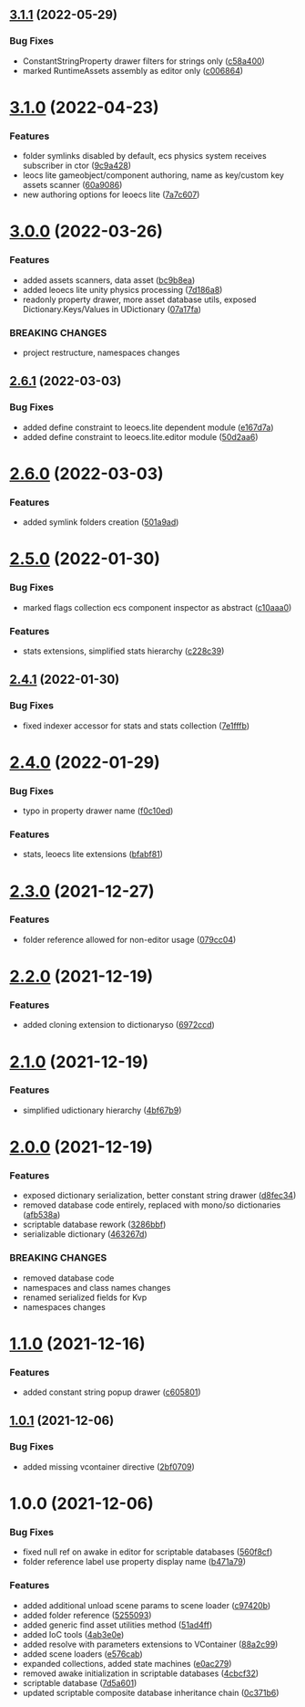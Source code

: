 ## [3.1.1](https://github.com/dre0dru/Shared.Sources/compare/v3.1.0...v3.1.1) (2022-05-29)


### Bug Fixes

* ConstantStringProperty drawer filters for strings only ([c58a400](https://github.com/dre0dru/Shared.Sources/commit/c58a4006d3e601e91391d4a531a5371f16665b42))
* marked RuntimeAssets assembly as editor only ([c006864](https://github.com/dre0dru/Shared.Sources/commit/c0068642fec2db6972138656d4219d3a12f05ff4))

# [3.1.0](https://github.com/dre0dru/Shared.Sources/compare/v3.0.0...v3.1.0) (2022-04-23)


### Features

* folder symlinks disabled by default, ecs physics system receives subscriber in ctor ([9c9a428](https://github.com/dre0dru/Shared.Sources/commit/9c9a4282aa47adf8add7cc1211d7780aecd946dc))
* leocs lite gameobject/component authoring, name as key/custom key assets scanner ([60a9086](https://github.com/dre0dru/Shared.Sources/commit/60a9086d08bb6aa3e0339a37871d2defcb0908ca))
* new authoring options for leoecs lite ([7a7c607](https://github.com/dre0dru/Shared.Sources/commit/7a7c607c7e5c3fd12e0dd42e049eddd78645e2f4))

# [3.0.0](https://github.com/dre0dru/Shared.Sources/compare/v2.6.1...v3.0.0) (2022-03-26)


### Features

* added assets scanners, data asset ([bc9b8ea](https://github.com/dre0dru/Shared.Sources/commit/bc9b8ea6ca21c9cf8c891e1215e0a1c3300d840b))
* added leoecs lite unity physics processing ([7d186a8](https://github.com/dre0dru/Shared.Sources/commit/7d186a8354cb0ad32bb57ee8aed68e0ebb454a2e))
* readonly property drawer, more asset database utils, exposed Dictionary.Keys/Values in UDictionary ([07a17fa](https://github.com/dre0dru/Shared.Sources/commit/07a17fa4b955af13e562294f35926ebb9bd5986e))


### BREAKING CHANGES

* project restructure, namespaces changes

## [2.6.1](https://github.com/dre0dru/Shared.Sources/compare/v2.6.0...v2.6.1) (2022-03-03)


### Bug Fixes

* added define constraint to leoecs.lite dependent module ([e167d7a](https://github.com/dre0dru/Shared.Sources/commit/e167d7ad6d4b49bf8e824cb7c55d5a00fa9c753e))
* added define constraint to leoecs.lite.editor module ([50d2aa6](https://github.com/dre0dru/Shared.Sources/commit/50d2aa6a0c089f364f190c4efdf9254983e4f416))

# [2.6.0](https://github.com/dre0dru/Shared.Sources/compare/v2.5.0...v2.6.0) (2022-03-03)


### Features

* added symlink folders creation ([501a9ad](https://github.com/dre0dru/Shared.Sources/commit/501a9adcd18e1a7abf28cfa8df8d43ee5aa77544))

# [2.5.0](https://github.com/dre0dru/Shared.Sources/compare/v2.4.1...v2.5.0) (2022-01-30)


### Bug Fixes

* marked flags collection ecs component inspector as abstract ([c10aaa0](https://github.com/dre0dru/Shared.Sources/commit/c10aaa0330cfc4adf91936c47ff92b8769296dbd))


### Features

* stats extensions, simplified stats hierarchy ([c228c39](https://github.com/dre0dru/Shared.Sources/commit/c228c39aa7c6c42f9d0e02a457723305c89107ab))

## [2.4.1](https://github.com/dre0dru/Shared.Sources/compare/v2.4.0...v2.4.1) (2022-01-30)


### Bug Fixes

* fixed indexer accessor for stats and stats collection ([7e1fffb](https://github.com/dre0dru/Shared.Sources/commit/7e1fffb3472ab9d07985a717a1e2b78f62a34d54))

# [2.4.0](https://github.com/dre0dru/Shared.Sources/compare/v2.3.0...v2.4.0) (2022-01-29)


### Bug Fixes

* typo in property drawer name ([f0c10ed](https://github.com/dre0dru/Shared.Sources/commit/f0c10ed8531c306b997a4671addcb3ffd1ef1d78))


### Features

* stats, leoecs lite extensions ([bfabf81](https://github.com/dre0dru/Shared.Sources/commit/bfabf81be5fbc94ed302e43b1e3877e0fa7d043a))

# [2.3.0](https://github.com/dre0dru/Shared.Sources/compare/v2.2.0...v2.3.0) (2021-12-27)


### Features

* folder reference allowed for non-editor usage ([079cc04](https://github.com/dre0dru/Shared.Sources/commit/079cc042aa1e22dcc3e8383b78d17a5c60a45309))

# [2.2.0](https://github.com/dre0dru/Shared.Sources/compare/v2.1.0...v2.2.0) (2021-12-19)


### Features

* added cloning extension to dictionaryso ([6972ccd](https://github.com/dre0dru/Shared.Sources/commit/6972ccd8d1276b1f8aa0a306fed7aa996e5884e7))

# [2.1.0](https://github.com/dre0dru/Shared.Sources/compare/v2.0.0...v2.1.0) (2021-12-19)


### Features

* simplified udictionary hierarchy ([4bf67b9](https://github.com/dre0dru/Shared.Sources/commit/4bf67b98764900d3c2d813f66a94e37451b7b5b4))

# [2.0.0](https://github.com/dre0dru/Shared.Sources/compare/v1.1.0...v2.0.0) (2021-12-19)


### Features

* exposed dictionary serialization, better constant string drawer ([d8fec34](https://github.com/dre0dru/Shared.Sources/commit/d8fec340abadfb34f6de6e2a855d92316a596fb2))
* removed database code entirely, replaced with mono/so dictionaries ([afb538a](https://github.com/dre0dru/Shared.Sources/commit/afb538a91f6533d805d3877fd81632c7e9b49dab))
* scriptable database rework ([3286bbf](https://github.com/dre0dru/Shared.Sources/commit/3286bbfbb259d9ee235e3dee1b6dc92e376a38c4))
* serializable dictionary ([463267d](https://github.com/dre0dru/Shared.Sources/commit/463267d5a2cca03d3762e750f2a3f95d18ccdbe6))


### BREAKING CHANGES

* removed database code
* namespaces and class names changes
* renamed serialized fields for Kvp
* namespaces changes

# [1.1.0](https://github.com/dre0dru/Shared.Sources/compare/v1.0.1...v1.1.0) (2021-12-16)


### Features

* added constant string popup drawer ([c605801](https://github.com/dre0dru/Shared.Sources/commit/c605801fd00cb5e16ba7cfefc5942bd004afb49e))

## [1.0.1](https://github.com/dre0dru/Shared.Sources/compare/v1.0.0...v1.0.1) (2021-12-06)


### Bug Fixes

* added missing vcontainer directive ([2bf0709](https://github.com/dre0dru/Shared.Sources/commit/2bf07098c4438266535989dcf28e22990de3431d))

# 1.0.0 (2021-12-06)


### Bug Fixes

* fixed null ref on awake in editor for scriptable databases ([560f8cf](https://github.com/dre0dru/Shared.Sources/commit/560f8cf8e8863ffb17112f1b1a35160bae1d128b))
* folder reference label use property display name ([b471a79](https://github.com/dre0dru/Shared.Sources/commit/b471a7928c117dcfff9901001d98323a4a67f056))


### Features

* added additional unload scene params to scene loader ([c97420b](https://github.com/dre0dru/Shared.Sources/commit/c97420b7d3abc3fc4bd86b847af861ea985a8a2f))
* added folder reference ([5255093](https://github.com/dre0dru/Shared.Sources/commit/5255093a8e6a72749567c1909044c19e323d7917))
* added generic find asset utilities method ([51ad4ff](https://github.com/dre0dru/Shared.Sources/commit/51ad4ff10ae2dd085cf84f341270213961654d0a))
* added IoC tools ([4ab3e0e](https://github.com/dre0dru/Shared.Sources/commit/4ab3e0e349e8426e8bc00b88f28380803fc48c88))
* added resolve with parameters extensions to VContainer ([88a2c99](https://github.com/dre0dru/Shared.Sources/commit/88a2c99c4a694190905bdf2fab9250009db072ca))
* added scene loaders ([e576cab](https://github.com/dre0dru/Shared.Sources/commit/e576cabf550586c268b9bdfb6fa3b31cbb89d983))
* expanded collections, added state machines ([e0ac279](https://github.com/dre0dru/Shared.Sources/commit/e0ac27918648da7176cbfa2bda72b6bf22ba3428))
* removed awake initialization in scriptable databases ([4cbcf32](https://github.com/dre0dru/Shared.Sources/commit/4cbcf32bf8cb9f7131c6f6f0f077d1b8937deb02))
* scriptable database ([7d5a601](https://github.com/dre0dru/Shared.Sources/commit/7d5a60153c197da19655661a4c79556f6d951dc5))
* updated scriptable composite database inheritance chain ([0c371b6](https://github.com/dre0dru/Shared.Sources/commit/0c371b65f772f006322696c5947ccb6737f37529))
